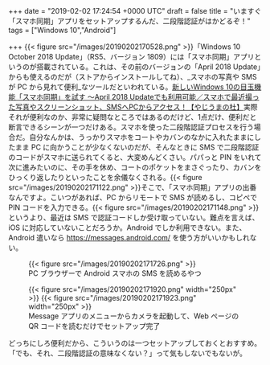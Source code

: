 
+++
date = "2019-02-02 17:24:54 +0000 UTC"
draft = false
title = "いますぐ「スマホ同期」アプリをセットアップするんだ、二段階認証がはかどるぞ！"
tags = ["Windows 10","Android"]

+++
{{< figure src="/images/20190202170528.png"  >}}「Windows 10 October 2018 Update」（RS5、バージョン 1809）には「スマホ同期」アプリというのが搭載されている。これは、その前のバージョンの「April 2018 Update」からも使えるのだが（ストアからインストールしてね）、_スマホの写真や SMS が PC から見れて便利_なツールだといわれている。[新しいWindows 10の目玉機能「スマホ同期」を試す ～April 2018 Updateでも利用可能／スマホで最近撮った写真やスクリーンショット、SMSへPCからアクセス！【やじうまの杜】](https://forest.watch.impress.co.jp/docs/serial/yajiuma/1146647.html)実際それが便利なのか、非常に疑問なところではあるのだけど、1点だけ、便利だと断言できるシーンが一つだけある。スマホを使った二段階認証プロセスを行う場合だ。自分なんかは、うっかりスマホをコートやカバンのなかに入れたままにしたまま PC に向かうことが少なくないのだが、そんなときに SMS で二段階認証のコードがスマホに送られてくると、大変めんどくさい。パパっと PIN をいれて次に進みたいのに、その手を休め、コートのポケットをまさぐったり、カバンをひっくり返したりといったことを余儀なくされる。{{< figure src="/images/20190202171122.png"  >}}そこで、「スマホ同期」アプリの出番なんですよ。こいつがあれば、PC からリモートで SMS が読めるし、コピペで PIN コードを入力できる。{{< figure src="/images/20190202171148.png"  >}}というより、最近は SMS で認証コードしか受け取っていない。難点を言えば、iOS に対応していないことだろうか。Android でしか利用できない。また、Android 遣いなら <a href="https://messages.android.com/">https://messages.android.com/</a> を使う方がいいかもしれない。<figure class="figure-image figure-image-fotolife" title="PC ブラウザーで Android スマホの SMS を読めるやつ">{{< figure src="/images/20190202171726.png"  >}}<figcaption>PC ブラウザーで Android スマホの SMS を読めるやつ</figcaption></figure><figure class="figure-image figure-image-fotolife" title="Message アプリのメニューからカメラを起動して、Web ページの QR コードを読むだけでセットアップ完了">{{< figure src="/images/20190202171920.png" width="250px" >}} {{< figure src="/images/20190202171923.png" width="250px" >}}<figcaption>Message アプリのメニューからカメラを起動して、Web ページの QR コードを読むだけでセットアップ完了</figcaption></figure>どっちにしろ便利だから、こういうのは一つセットアップしておくとおすすめ。「でも、それ、二段階認証の意味なくない？」って気もしないでもないが。



